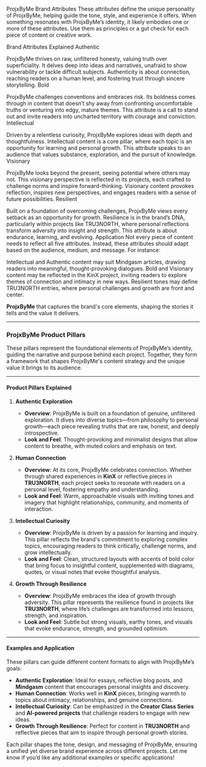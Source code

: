 ProjxByMe Brand Attributes
These attributes define the unique personality of ProjxByMe, helping guide the tone, style, and experience it offers. When something resonates with ProjxByMe’s identity, it likely embodies one or more of these attributes. Use them as principles or a gut check for each piece of content or creative work.

Brand Attributes Explained
Authentic

ProjxByMe thrives on raw, unfiltered honesty, valuing truth over superficiality. It delves deep into ideas and narratives, unafraid to show vulnerability or tackle difficult subjects. Authenticity is about connection, reaching readers on a human level, and fostering trust through sincere storytelling.
Bold

ProjxByMe challenges conventions and embraces risk. Its boldness comes through in content that doesn’t shy away from confronting uncomfortable truths or venturing into edgy, mature themes. This attribute is a call to stand out and invite readers into uncharted territory with courage and conviction.
Intellectual

Driven by a relentless curiosity, ProjxByMe explores ideas with depth and thoughtfulness. Intellectual content is a core pillar, where each topic is an opportunity for learning and personal growth. This attribute speaks to an audience that values substance, exploration, and the pursuit of knowledge.
Visionary

ProjxByMe looks beyond the present, seeing potential where others may not. This visionary perspective is reflected in its projects, each crafted to challenge norms and inspire forward-thinking. Visionary content provokes reflection, inspires new perspectives, and engages readers with a sense of future possibilities.
Resilient

Built on a foundation of overcoming challenges, ProjxByMe views every setback as an opportunity for growth. Resilience is in the brand’s DNA, particularly within projects like TRU3NORTH, where personal reflections transform adversity into insight and strength. This attribute is about endurance, learning, and evolving.
Application
Not every piece of content needs to reflect all five attributes. Instead, these attributes should adapt based on the audience, medium, and message. For instance:

Intellectual and Authentic content may suit Mindgasm articles, drawing readers into meaningful, thought-provoking dialogues.
Bold and Visionary content may be reflected in the KinX project, inviting readers to explore themes of connection and intimacy in new ways.
Resilient tones may define TRU3NORTH entries, where personal challenges and growth are front and center.

**ProjxByMe** that captures the brand's core elements, shaping the stories it tells and the value it delivers.

---

### **ProjxByMe Product Pillars**

These pillars represent the foundational elements of ProjxByMe’s identity, guiding the narrative and purpose behind each project. Together, they form a framework that shapes ProjxByMe's content strategy and the unique value it brings to its audience.

---

#### **Product Pillars Explained**

1. **Authentic Exploration**
   - **Overview**: ProjxByMe is built on a foundation of genuine, unfiltered exploration. It dives into diverse topics—from philosophy to personal growth—each piece revealing truths that are raw, honest, and deeply introspective.
   - **Look and Feel**: Thought-provoking and minimalist designs that allow content to breathe, with muted colors and emphasis on text.

2. **Human Connection**
   - **Overview**: At its core, ProjxByMe celebrates connection. Whether through shared experiences in **KinX** or reflective pieces in **TRU3NORTH**, each project seeks to resonate with readers on a personal level, fostering empathy and understanding.
   - **Look and Feel**: Warm, approachable visuals with inviting tones and imagery that highlight relationships, community, and moments of interaction.

3. **Intellectual Curiosity**
   - **Overview**: ProjxByMe is driven by a passion for learning and inquiry. This pillar reflects the brand's commitment to exploring complex topics, encouraging readers to think critically, challenge norms, and grow intellectually.
   - **Look and Feel**: Clean, structured layouts with accents of bold color that bring focus to insightful content, supplemented with diagrams, quotes, or visual notes that evoke thoughtful analysis.

4. **Growth Through Resilience**
   - **Overview**: ProjxByMe embraces the idea of growth through adversity. This pillar represents the resilience found in projects like **TRU3NORTH**, where life’s challenges are transformed into lessons, strength, and inspiration.
   - **Look and Feel**: Subtle but strong visuals, earthy tones, and visuals that evoke endurance, strength, and grounded optimism.

---

#### **Examples and Application**

These pillars can guide different content formats to align with ProjxByMe’s goals:

- **Authentic Exploration**: Ideal for essays, reflective blog posts, and **Mindgasm** content that encourages personal insights and discovery.
- **Human Connection**: Works well in **KinX** pieces, bringing warmth to topics about intimacy, relationships, and genuine connections.
- **Intellectual Curiosity**: Can be emphasized in the **Creator Class Series** and **AI-powered projects** that challenge readers to engage with new ideas.
- **Growth Through Resilience**: Perfect for content in **TRU3NORTH** and reflective pieces that aim to inspire through personal growth stories.

Each pillar shapes the tone, design, and messaging of ProjxByMe, ensuring a unified yet diverse brand experience across different projects. Let me know if you’d like any additional examples or specific applications!
